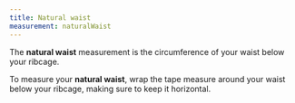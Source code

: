 ```yaml
---
title: Natural waist
measurement: naturalWaist
---
```


The **natural waist** measurement is the circumference of your waist below your ribcage.

To measure your **natural waist**, wrap the tape measure around your waist below your ribcage, making sure to keep it horizontal.
